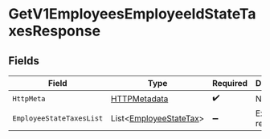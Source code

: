 # GetV1EmployeesEmployeeIdStateTaxesResponse


## Fields

| Field                                                                 | Type                                                                  | Required                                                              | Description                                                           |
| --------------------------------------------------------------------- | --------------------------------------------------------------------- | --------------------------------------------------------------------- | --------------------------------------------------------------------- |
| `HttpMeta`                                                            | [HTTPMetadata](../../Models/Components/HTTPMetadata.md)               | :heavy_check_mark:                                                    | N/A                                                                   |
| `EmployeeStateTaxesList`                                              | List<[EmployeeStateTax](../../Models/Components/EmployeeStateTax.md)> | :heavy_minus_sign:                                                    | Example response                                                      |